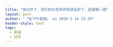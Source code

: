 ```yaml
---
title: "快过年了，你们的红包年终奖该出炉了，赶紧晒一晒"
layout: post
author: "「在下叶良辰」 on 2020-1-14 23:29"
header-style: text
tags:
  - 新闻
  - 过年
---
```


<head></head>
<body>
 <br>
</body>


